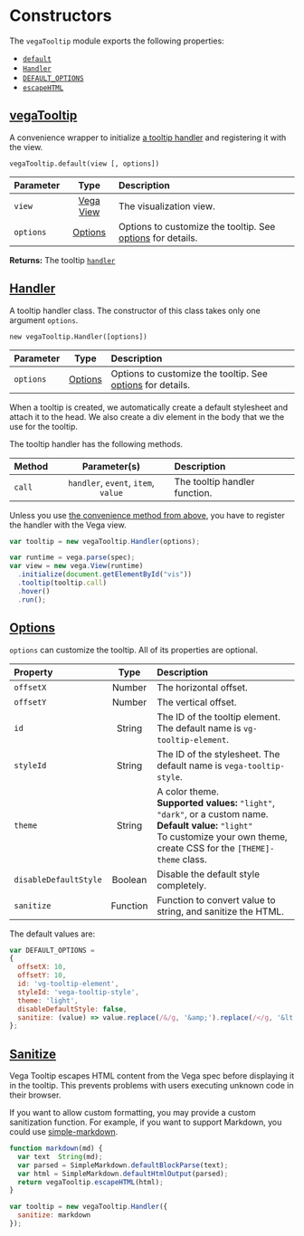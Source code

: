 # Constructors

The `vegaTooltip` module exports the following properties:

* [`default`](#tooltip)
* [`Handler`](#handler)
* [`DEFAULT_OPTIONS`](#options)
* [`escapeHTML`](#sanitize)

## [vegaTooltip](#tooltip)

A convenience wrapper to initialize [a tooltip handler](#handler) and registering it with the view.

`vegaTooltip.default(view [, options])`

| Parameter       | Type           | Description     |
| :-------------- |:--------------:| :-------------- |
| `view`          | [Vega View](vega.github.io/vega/docs/api/view) | The visualization view. |
| `options`       | [Options](#options) | Options to customize the tooltip. See [options](#options) for details. |

__Returns:__ The tooltip [`handler`](#handler)

## [Handler](#handler)

A tooltip handler class. The constructor of this class takes only one argument `options`.

`new vegaTooltip.Handler([options])`

| Parameter       | Type           | Description     |
| :-------------- |:--------------:| :-------------- |
| `options`       | [Options](#options) | Options to customize the tooltip. See [options](#options) for details. |

When a tooltip is created, we automatically create a default stylesheet and attach it to the head. We also create a div element in the body that we the use for the tooltip.

The tooltip handler has the following methods.

| Method          | Parameter(s)   | Description     |
| :-------------- |:--------------:| :-------------- |
| `call`          | `handler`, `event`, `item`, `value` | The tooltip handler function. |

Unless you use [the convenience method from above](#tooltip), you have to register the handler with the Vega view.

```js
var tooltip = new vegaTooltip.Handler(options);

var runtime = vega.parse(spec);
var view = new vega.View(runtime)
  .initialize(document.getElementById("vis"))
  .tooltip(tooltip.call)
  .hover()
  .run();
```

## [Options](#options)

`options` can customize the tooltip. All of its properties are optional.

| Property        | Type           | Description     |
| :-------------- |:--------------:| :-------------- |
| `offsetX`       | Number         | The horizontal offset. |
| `offsetY`       | Number         | The vertical offset. |
| `id`            | String         | The ID of the tooltip element. The default name is `vg-tooltip-element`. |
| `styleId`       | String         | The ID of the stylesheet. The default name is `vega-tooltip-style`. |
| `theme`         | String         | A color theme. <br>__Supported values:__ `"light"`, `"dark"`, or a custom name. <br>__Default value:__ `"light"` <br>To customize your own theme, create CSS for the `[THEME]-theme` class. |
| `disableDefaultStyle` | Boolean  | Disable the default style completely. |
| `sanitize` | Function | Function to convert value to string, and sanitize the HTML. |


The default values are:

```js
var DEFAULT_OPTIONS =
{
  offsetX: 10,
  offsetY: 10,
  id: 'vg-tooltip-element',
  styleId: 'vega-tooltip-style',
  theme: 'light',
  disableDefaultStyle: false,
  sanitize: (value) => value.replace(/&/g, '&amp;').replace(/</g, '&lt;')
};
```

## [Sanitize](#sanitize)

Vega Tooltip escapes HTML content from the Vega spec before displaying it in the tooltip. This prevents problems with users executing unknown code in their browser. 

If you want to allow custom formatting, you may provide a custom sanitization function. For example, if you want to support Markdown, you could use [simple-markdown](https://github.com/Khan/simple-markdown).

```js
function markdown(md) {
  var text  String(md);
  var parsed = SimpleMarkdown.defaultBlockParse(text);
  var html = SimpleMarkdown.defaultHtmlOutput(parsed);
  return vegaTooltip.escapeHTML(html);
}

var tooltip = new vegaTooltip.Handler({
  sanitize: markdown
});
```
